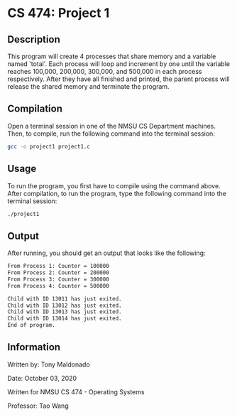 # CS 474: Project 1

## Description
This program will create 4 processes that share memory and a variable named 'total'. Each process will loop and increment by one until the variable reaches 100,000, 200,000, 300,000, and 500,000 in each process respectively. After they have all finished and printed, the parent process will release the shared memory and terminate the program.

## Compilation

Open a terminal session in one of the NMSU CS Department machines. Then, to compile, run the following command into the terminal session:

```bash
gcc -o project1 project1.c
```

## Usage

To run the program, you first have to compile using the command above. After compilation, to run the program, type the following command into the terminal session:

```bash
./project1
```

## Output
After running, you should get an output that looks like the following:

```bash
From Process 1: Counter = 100000
From Process 2: Counter = 200000
From Process 3: Counter = 300000
From Process 4: Counter = 500000

Child with ID 13011 has just exited. 
Child with ID 13012 has just exited. 
Child with ID 13013 has just exited. 
Child with ID 13014 has just exited. 
End of program.
```

## Information
Written by: Tony Maldonado

Date: October 03, 2020

Written for NMSU CS 474 - Operating Systems 

Professor: Tao Wang